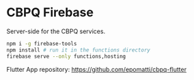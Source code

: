 # CBPQ Firebase

Server-side for the CBPQ services.

```bash
npm i -g firebase-tools
npm install # run it in the functions directory
firebase serve --only functions,hosting
```

Flutter App repository: https://github.com/epomatti/cbpq-flutter

